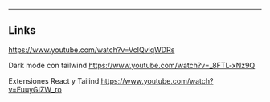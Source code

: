 
---
## Links
https://www.youtube.com/watch?v=VcIQviqWDRs

Dark mode con tailwind
https://www.youtube.com/watch?v=_8FTL-xNz9Q 

Extensiones React y Tailind
https://www.youtube.com/watch?v=FuuyGIZW_ro